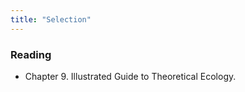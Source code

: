 ```yaml
---
title: "Selection"
---
```




### Reading

- Chapter 9. Illustrated Guide to Theoretical Ecology. 


 




